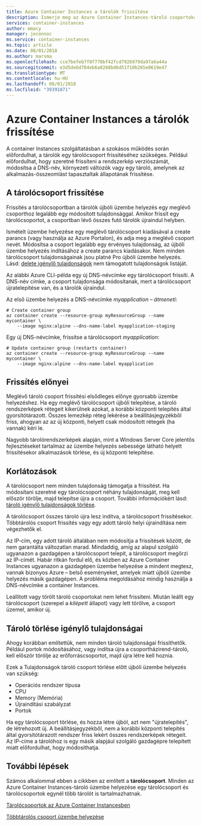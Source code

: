```yaml
---
title: Azure Container Instances a tárolók frissítése
description: Ismerje meg az Azure Container Instances-tároló csoportokat a futó tárolók frissítése.
services: container-instances
author: mmacy
manager: jeconnoc
ms.service: container-instances
ms.topic: article
ms.date: 08/01/2018
ms.author: marsma
ms.openlocfilehash: cce7befeb7f0f770bf42fcd7926979da97a6a44a
ms.sourcegitcommit: e3d5de6d784eb6a8268bd6d51f10b265e0619e47
ms.translationtype: MT
ms.contentlocale: hu-HU
ms.lasthandoff: 08/01/2018
ms.locfileid: "39391871"
---
```

# <a name="update-containers-in-azure-container-instances"></a>Azure Container Instances a tárolók frissítése

A container Instances szolgáltatásban a szokásos működés során előfordulhat, a tárolók egy tárolócsoport frissítéséhez szükséges. Például előfordulhat, hogy szeretné frissíteni a rendszerkép verziószámát, módosítsa a DNS-név, környezeti változók vagy egy tároló, amelynek az alkalmazás-összeomlást tapasztaltak állapotának frissítése.

## <a name="update-a-container-group"></a>A tárolócsoport frissítése

Frissítés a tárolócsoportban a tárolók újbóli üzembe helyezés egy meglévő csoporthoz legalább egy módosított tulajdonsággal. Amikor frissít egy tárolócsoportot, a csoportban lévő összes futó tárolók újraindul helyben.

Ismételt üzembe helyezése egy meglévő tárolócsoport kiadásával a create parancs (vagy használja az Azure Portalon), és adja meg a meglévő csoport nevét. Módosítsa a csoport legalább egy érvényes tulajdonság, az újbóli üzembe helyezés indításához a create parancs kiadásakor. Nem minden tárolócsoport tulajdonságainak jsou platné Pro újbóli üzembe helyezés. Lásd: [delete igénylő tulajdonságok](#properties-that-require-delete) nem támogatott tulajdonságok listáját.

Az alábbi Azure CLI-példa egy új DNS-névcímke egy tárolócsoport frissíti. A DNS-név címke, a csoport tulajdonsága módosítanak, mert a tárolócsoport újratelepítése van, és a tárolók újraindul.

Az első üzembe helyezés a DNS-névcímke *myapplication – átmeneti*:

```azurecli-interactive
# Create container group
az container create --resource-group myResourceGroup --name mycontainer \
    --image nginx:alpine --dns-name-label myapplication-staging
```

Egy új DNS-névcímke, frissítse a tárolócsoport *myapplication*:

```azurecli-interactive
# Update container group (restarts container)
az container create --resource-group myResourceGroup --name mycontainer \
    --image nginx:alpine --dns-name-label myapplication
```

## <a name="update-benefits"></a>Frissítés előnyei

Meglévő tároló csoport frissítési elsődleges előnye gyorsabb üzembe helyezéshez. Ha egy meglévő tárolócsoport újbóli telepítése, a tároló rendszerképek rétegeit kikerülnek azokat, a korábbi központi telepítés által gyorsítótárazott. Összes lemezkép réteg lekérése a beállításjegyzékből friss, ahogyan az az új központi, helyett csak módosított rétegek (ha vannak) kéri le.

Nagyobb tárolórendszerképek alapján, mint a Windows Server Core jelentős fejlesztéseket tartalmaz az üzembe helyezés sebessége látható helyett frissítésekor alkalmazások törlése, és új központi telepítése.

## <a name="limitations"></a>Korlátozások

A tárolócsoport nem minden tulajdonság támogatja a frissítést. Ha módosítani szeretné egy tárolócsoport néhány tulajdonságát, meg kell először törölje, majd telepítse újra a csoport. További információkért lásd: [tároló igénylő tulajdonságok törlése](#properties-that-require-container-delete).

A tárolócsoport összes tároló újra lesz indítva, a tárolócsoport frissítésekor. Többtárolós csoport frissítés vagy egy adott tároló helyi újraindítása nem végezhetők el.

Az IP-cím, egy adott tároló általában nem módosítja a frissítések között, de nem garantálta változatlan marad. Mindaddig, amíg az alapul szolgáló ugyanazon a gazdagépen a tárolócsoport telepít, a tárolócsoport megőrzi az IP-címét. Habár ritkán fordul elő, és közben az Azure Container Instances ugyanazon a gazdagépen üzembe helyezése a mindent megtesz, vannak bizonyos Azure – belső eseményeket, amelyek miatt újbóli üzembe helyezés másik gazdagépen. A probléma megoldásához mindig használja a DNS-névcímke a container Instances.

Leállított vagy törölt tároló csoportokat nem lehet frissíteni. Miután leállt egy tárolócsoport (szerepel a *kilépett* állapot) vagy lett törölve, a csoport üzemel, amikor új.

## <a name="properties-that-require-container-delete"></a>Tároló törlése igénylő tulajdonságai

Ahogy korábban említettük, nem minden tároló tulajdonságai frissíthetők. Például portok módosításához, vagy indítsa újra a csoportházirend-tároló, kell először törölje az erőforráscsoportot, majd újra létre kell hoznia.

Ezek a Tulajdonságok tároló csoport törlése előtt újbóli üzembe helyezés van szükség:

* Operációs rendszer típusa
* CPU
* Memory (Memória)
* Újraindítási szabályzat
* Portok

Ha egy tárolócsoport törlése, és hozza létre újból, azt nem "újratelepítés", de létrehozott új. A beállításjegyzékből, nem a korábbi központi telepítés által gyorsítótárazott rendszer friss lekért összes rendszerképek rétegeit. Az IP-címe a tárolóhoz is egy másik alapjául szolgáló gazdagépre telepített miatt előfordulhat, hogy módosíthatja.

## <a name="next-steps"></a>További lépések

Számos alkalommal ebben a cikkben az említett a **tárolócsoport**. Minden az Azure Container Instances-tároló üzembe helyezése egy tárolócsoport és tárolócsoportok egynél több tárolót is tartalmazhatnak.

[Tárolócsoportok az Azure Container Instancesben](container-instances-container-groups.md)

[Többtárolós csoport üzembe helyezése](container-instances-multi-container-group.md)

<!-- LINKS - External -->

<!-- LINKS - Internal -->
[az-container-create]: /cli/azure/container?view=azure-cli-latest#az_container_create
[az-container-logs]: /cli/azure/container?view=azure-cli-latest#az_container_logs
[az-container-show]: /cli/azure/container?view=azure-cli-latest#az_container_show
[azure-cli-install]: /cli/azure/install-azure-cli
